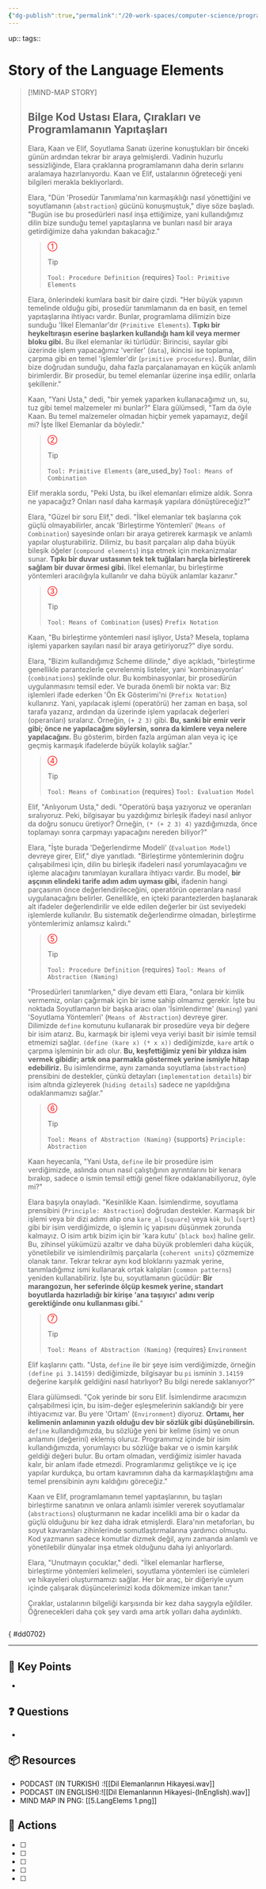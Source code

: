 ```yaml
---
{"dg-publish":true,"permalink":"/20-work-spaces/computer-science/programming/scheme/sicp/detailed/chapter-i/2-story-time/5-story-of-the-language-elements/"}
---
```



up:: 
tags:: 



# Story of the Language Elements

> [!MIND-MAP STORY]
>
> ## Bilge Kod Ustası Elara, Çırakları ve Programlamanın Yapıtaşları
>
> Elara, Kaan ve Elif, Soyutlama Sanatı üzerine konuştukları bir önceki günün ardından tekrar bir araya gelmişlerdi. Vadinin huzurlu sessizliğinde, Elara çıraklarına programlamanın daha derin sırlarını aralamaya hazırlanıyordu. Kaan ve Elif, ustalarının öğreteceği yeni bilgileri merakla bekliyorlardı.
>
> Elara, "Dün 'Prosedür Tanımlama'nın karmaşıklığı nasıl yönettiğini ve soyutlamanın (`abstraction`) gücünü konuşmuştuk," diye söze başladı. "Bugün ise bu prosedürleri nasıl inşa ettiğimize, yani kullandığımız dilin bize sunduğu temel yapıtaşlarına ve bunları nasıl bir araya getirdiğimize daha yakından bakacağız."
>
> > <span style="color:red;">①</span>
> > > [!TIP]
> > > `Tool: Procedure Definition` {requires} `Tool: Primitive Elements`
>
> Elara, önlerindeki kumlara basit bir daire çizdi. "Her büyük yapının temelinde olduğu gibi, prosedür tanımlamanın da en basit, en temel yapıtaşlarına ihtiyacı vardır. Bunlar, programlama dilimizin bize sunduğu 'İlkel Elemanlar'dır (`Primitive Elements`). **Tıpkı bir heykeltıraşın eserine başlarken kullandığı ham kil veya mermer bloku gibi.** Bu ilkel elemanlar iki türlüdür: Birincisi, sayılar gibi üzerinde işlem yapacağımız 'veriler' (`data`), ikincisi ise toplama, çarpma gibi en temel 'işlemler'dir (`primitive procedures`). Bunlar, dilin bize doğrudan sunduğu, daha fazla parçalanamayan en küçük anlamlı birimlerdir. Bir prosedür, bu temel elemanlar üzerine inşa edilir, onlarla şekillenir."
>
> Kaan, "Yani Usta," dedi, "bir yemek yaparken kullanacağımız un, su, tuz gibi temel malzemeler mi bunlar?" Elara gülümsedi, "Tam da öyle Kaan. Bu temel malzemeler olmadan hiçbir yemek yapamayız, değil mi? İşte İlkel Elemanlar da böyledir."
>
> > <span style="color:red;">②</span>
> > > [!TIP]
> > > `Tool: Primitive Elements` {are_used_by} `Tool: Means of Combination`
>
> Elif merakla sordu, "Peki Usta, bu ilkel elemanları elimize aldık. Sonra ne yapacağız? Onları nasıl daha karmaşık yapılara dönüştüreceğiz?"
>
> Elara, "Güzel bir soru Elif," dedi. "İlkel elemanlar tek başlarına çok güçlü olmayabilirler, ancak 'Birleştirme Yöntemleri' (`Means of Combination`) sayesinde onları bir araya getirerek karmaşık ve anlamlı yapılar oluşturabiliriz. Dilimiz, bu basit parçaları alıp daha büyük bileşik öğeler (`compound elements`) inşa etmek için mekanizmalar sunar. **Tıpkı bir duvar ustasının tek tek tuğlaları harçla birleştirerek sağlam bir duvar örmesi gibi.** İlkel elemanlar, bu birleştirme yöntemleri aracılığıyla kullanılır ve daha büyük anlamlar kazanır."
>
> > <span style="color:red;">③</span>
> > > [!TIP]
> > > `Tool: Means of Combination` {uses} `Prefix Notation`
>
> Kaan, "Bu birleştirme yöntemleri nasıl işliyor, Usta? Mesela, toplama işlemi yaparken sayıları nasıl bir araya getiriyoruz?" diye sordu.
>
> Elara, "Bizim kullandığımız Scheme dilinde," diye açıkladı, "birleştirme genellikle parantezlerle çevrelenmiş listeler, yani 'kombinasyonlar' (`combinations`) şeklinde olur. Bu kombinasyonlar, bir prosedürün uygulanmasını temsil eder. Ve burada önemli bir nokta var: Biz işlemleri ifade ederken 'Ön Ek Gösterimi'ni (`Prefix Notation`) kullanırız. Yani, yapılacak işlemi (operatörü) her zaman en başa, sol tarafa yazarız, ardından da üzerinde işlem yapılacak değerleri (operanları) sıralarız. Örneğin, `(+ 2 3)` gibi. **Bu, sanki bir emir verir gibi; önce ne yapılacağını söylersin, sonra da kimlere veya nelere yapılacağını.** Bu gösterim, birden fazla argüman alan veya iç içe geçmiş karmaşık ifadelerde büyük kolaylık sağlar."
>
> > <span style="color:red;">④</span>
> > > [!TIP]
> > > `Tool: Means of Combination` {requires} `Tool: Evaluation Model`
>
> Elif, "Anlıyorum Usta," dedi. "Operatörü başa yazıyoruz ve operanları sıralıyoruz. Peki, bilgisayar bu yazdığımız birleşik ifadeyi nasıl anlıyor da doğru sonucu üretiyor? Örneğin, `(* (+ 2 3) 4)` yazdığımızda, önce toplamayı sonra çarpmayı yapacağını nereden biliyor?"
>
> Elara, "İşte burada 'Değerlendirme Modeli' (`Evaluation Model`) devreye girer, Elif," diye yanıtladı. "Birleştirme yöntemlerinin doğru çalışabilmesi için, dilin bu birleşik ifadeleri nasıl yorumlayacağını ve işleme alacağını tanımlayan kurallara ihtiyacı vardır. Bu model, **bir aşçının elindeki tarife adım adım uyması gibi,** ifadenin hangi parçasının önce değerlendirileceğini, operatörün operanlara nasıl uygulanacağını belirler. Genellikle, en içteki parantezlerden başlanarak alt ifadeler değerlendirilir ve elde edilen değerler bir üst seviyedeki işlemlerde kullanılır. Bu sistematik değerlendirme olmadan, birleştirme yöntemlerimiz anlamsız kalırdı."
>
> > <span style="color:red;">⑤</span>
> > > [!TIP]
> > > `Tool: Procedure Definition` {requires} `Tool: Means of Abstraction (Naming)`
>
> "Prosedürleri tanımlarken," diye devam etti Elara, "onlara bir kimlik vermemiz, onları çağırmak için bir isme sahip olmamız gerekir. İşte bu noktada Soyutlamanın bir başka aracı olan 'İsimlendirme' (`Naming`) yani 'Soyutlama Yöntemleri' (`Means of Abstraction`) devreye girer. Dilimizde `define` komutunu kullanarak bir prosedüre veya bir değere bir isim atarız. Bu, karmaşık bir işlemi veya veriyi basit bir isimle temsil etmemizi sağlar. `(define (kare x) (* x x))` dediğimizde, `kare` artık o çarpma işleminin bir adı olur. **Bu, keşfettiğimiz yeni bir yıldıza isim vermek gibidir; artık ona parmakla göstermek yerine ismiyle hitap edebiliriz.** Bu isimlendirme, aynı zamanda soyutlama (`abstraction`) prensibini de destekler, çünkü detayları (`implementation details`) bir isim altında gizleyerek (`hiding details`) sadece ne yapıldığına odaklanmamızı sağlar."
>
> > <span style="color:red;">⑥</span>
> > > [!TIP]
> > > `Tool: Means of Abstraction (Naming)` {supports} `Principle: Abstraction`
>
> Kaan heyecanla, "Yani Usta, `define` ile bir prosedüre isim verdiğimizde, aslında onun nasıl çalıştığının ayrıntılarını bir kenara bırakıp, sadece o ismin temsil ettiği genel fikre odaklanabiliyoruz, öyle mi?"
>
> Elara başıyla onayladı. "Kesinlikle Kaan. İsimlendirme, soyutlama prensibini (`Principle: Abstraction`) doğrudan destekler. Karmaşık bir işlemi veya bir dizi adımı alıp ona `kare_al` (`square`) veya `kök_bul` (`sqrt`) gibi bir isim verdiğimizde, o işlemin iç yapısını düşünmek zorunda kalmayız. O isim artık bizim için bir 'kara kutu' (`black box`) haline gelir. Bu, zihinsel yükümüzü azaltır ve daha büyük problemleri daha küçük, yönetilebilir ve isimlendirilmiş parçalarla (`coherent units`) çözmemize olanak tanır. Tekrar tekrar aynı kod bloklarını yazmak yerine, tanımladığımız ismi kullanarak ortak kalıpları (`common patterns`) yeniden kullanabiliriz. İşte bu, soyutlamanın gücüdür: **Bir marangozun, her seferinde ölçüp kesmek yerine, standart boyutlarda hazırladığı bir kirişe 'ana taşıyıcı' adını verip gerektiğinde onu kullanması gibi.**"
>
> > <span style="color:red;">⑦</span>
> > > [!TIP]
> > > `Tool: Means of Abstraction (Naming)` {requires} `Environment`
>
> Elif kaşlarını çattı. "Usta, `define` ile bir şeye isim verdiğimizde, örneğin `(define pi 3.14159)` dediğimizde, bilgisayar bu `pi` isminin `3.14159` değerine karşılık geldiğini nasıl hatırlıyor? Bu bilgi nerede saklanıyor?"
>
> Elara gülümsedi. "Çok yerinde bir soru Elif. İsimlendirme aracımızın çalışabilmesi için, bu isim-değer eşleşmelerinin saklandığı bir yere ihtiyacımız var. Bu yere 'Ortam' (`Environment`) diyoruz. **Ortamı, her kelimenin anlamının yazılı olduğu dev bir sözlük gibi düşünebilirsin.** `define` kullandığımızda, bu sözlüğe yeni bir kelime (isim) ve onun anlamını (değerini) eklemiş oluruz. Programımız içinde bir isim kullandığımızda, yorumlayıcı bu sözlüğe bakar ve o ismin karşılık geldiği değeri bulur. Bu ortam olmadan, verdiğimiz isimler havada kalır, bir anlam ifade etmezdi. Programlarımız geliştikçe ve iç içe yapılar kurdukça, bu ortam kavramının daha da karmaşıklaştığını ama temel prensibinin aynı kaldığını göreceğiz."
>
> Kaan ve Elif, programlamanın temel yapıtaşlarının, bu taşları birleştirme sanatının ve onlara anlamlı isimler vererek soyutlamalar (`abstractions`) oluşturmanın ne kadar incelikli ama bir o kadar da güçlü olduğunu bir kez daha idrak etmişlerdi. Elara'nın metaforları, bu soyut kavramları zihinlerinde somutlaştırmalarına yardımcı olmuştu. Kod yazmanın sadece komutlar dizmek değil, aynı zamanda anlamlı ve yönetilebilir dünyalar inşa etmek olduğunu daha iyi anlıyorlardı.
>
> Elara, "Unutmayın çocuklar," dedi. "İlkel elemanlar harflerse, birleştirme yöntemleri kelimeleri, soyutlama yöntemleri ise cümleleri ve hikayeleri oluşturmamızı sağlar. Her bir araç, bir diğeriyle uyum içinde çalışarak düşüncelerimizi koda dökmemize imkan tanır."
>
> Çıraklar, ustalarının bilgeliği karşısında bir kez daha saygıyla eğildiler. Öğrenecekleri daha çok şey vardı ama artık yolları daha aydınlıktı.
>
> ```
{ #dd0702}


---

## 🔑 Key Points
- 
## ❓ Questions
- 
## 📦 Resources
- PODCAST (IN TURKISH) :![[Dil Elemanlarının Hikayesi.wav]]
- PODCAST (IN ENGLISH):![[Dil Elemanlarının Hikayesi-(InEnglish).wav]]
- MIND MAP IN PNG: [[5.LangElems 1.png]]
## 🎯 Actions
- [ ] 
- [ ] 
- [ ] 
- [ ] 
- [ ] 